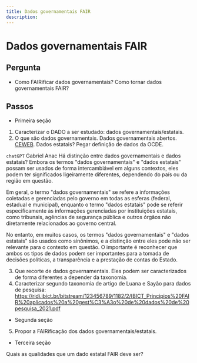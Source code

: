 ```yaml
---
title: Dados governamentais FAIR
description: 
---
```


# Dados governamentais FAIR



## Pergunta

- Como FAIRificar dados governamentais? Como tornar dados governamentais FAIR?


## Passos

- Primeira seção

1. Caracterizar o DADO a ser estudado: dados governamentais/estatais.
2. O que são dados governamentais. Dados governamentais abertos. [CEWEB](https://ceweb.br/guias/incentivo-ao-reuso-de-dados-abertos//capitulo-1/). Dados estatais? Pegar definição de dados da OCDE.

`chatGPT`
Gabriel Anac
Há distinção entre dados governamentais e dados estatais?
Embora os termos "dados governamentais" e "dados estatais" possam ser usados de forma intercambiável em alguns contextos, eles podem ter significados ligeiramente diferentes, dependendo do país ou da região em questão.

Em geral, o termo "dados governamentais" se refere a informações coletadas e gerenciadas pelo governo em todas as esferas (federal, estadual e municipal), enquanto o termo "dados estatais" pode se referir especificamente às informações gerenciadas por instituições estatais, como tribunais, agências de segurança pública e outros órgãos não diretamente relacionados ao governo central.

No entanto, em muitos casos, os termos "dados governamentais" e "dados estatais" são usados como sinônimos, e a distinção entre eles pode não ser relevante para o contexto em questão. O importante é reconhecer que ambos os tipos de dados podem ser importantes para a tomada de decisões políticas, a transparência e a prestação de contas do Estado.


3. Que recorte de dados governamentais. Eles podem ser caracterizados de forma diferentes a depender da taxonomia.
4. Caracterizar segundo taxonomia de artigo de Luana e Sayão para dados de pesquisa:  https://ridi.ibict.br/bitstream/123456789/1182/2/IBICT_Principios%20FAIR%20aplicados%20a%20gest%C3%A3o%20de%20dados%20de%20pesquisa_2021.pdf

- Segunda seção

5. Propor a FAIRificação dos dados governamentais/estatais.

- Terceira seção

Quais as qualidades que um dado estatal FAIR deve ser?
